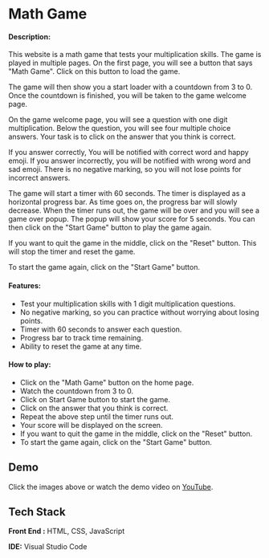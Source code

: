 
# Math Game

#### Description:

This website is a math game that tests your multiplication skills. The game is played in multiple pages. On the first page, you will see a button that says "Math Game". Click on this button to load the game.

The game will then show you a start loader with a countdown from 3 to 0. Once the countdown is finished, you will be taken to the game welcome page.

On the game welcome page, you will see a question with one digit multiplication. Below the question, you will see four multiple choice answers. Your task is to click on the answer that you think is correct.

If you answer correctly, You will be notified with correct word and happy emoji. If you answer incorrectly, you will be notified with wrong word and sad emoji. There is no negative marking, so you will not lose points for incorrect answers.

The game will start a timer with 60 seconds. The timer is displayed as a horizontal progress bar. As time goes on, the progress bar will slowly decrease. When the timer runs out, 
the game will be over and you will see a game over popup. The popup will show your score for 5 seconds. You can then click on the "Start Game" button to play the game again.

If you want to quit the game in the middle, click on the "Reset" button. This will stop the timer and reset the game.

To start the game again, click on the "Start Game" button.

#### Features:

- Test your multiplication skills with 1 digit multiplication questions.
- No negative marking, so you can practice without worrying about losing points.
- Timer with 60 seconds to answer each question.
- Progress bar to track time remaining.
- Ability to reset the game at any time.

#### How to play:
    
  - Click on the "Math Game" button on the home page.
  - Watch the countdown from 3 to 0.
  - Click on Start Game button to start the game.
  - Click on the answer that you think is correct.
  - Repeat the above step until the timer runs out.
  - Your score will be displayed on the screen.
  - If you want to quit the game in the middle, click on the "Reset" button.
  - To start the game again, click on the "Start Game" button.





## Demo

Click the images above or watch the demo video on [YouTube](https://youtu.be/2sCmWmOGqMY).


## Tech Stack

**Front End :** HTML, CSS, JavaScript

**IDE:** Visual Studio Code


